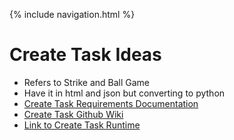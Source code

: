 {% include navigation.html %}
# Create Task Ideas 
* Refers to Strike and Ball Game 
* Have it in html and json but converting to python
* [Create Task Requirements Documentation](https://docs.google.com/document/d/1CQXkALDdLOtwdL4PEJ-WCEqZO7y2OJIyWKey7qHR3NY/edit?usp=sharing)
* [Create Task Github Wiki](https://github.com/jar04/flask_portfolio/wiki/James-Create-Task-Wiki)
* [Link to Create Task Runtime ](https://www.loom.com/share/9e18b5dc3c424a1585230e8f8e750f86)

